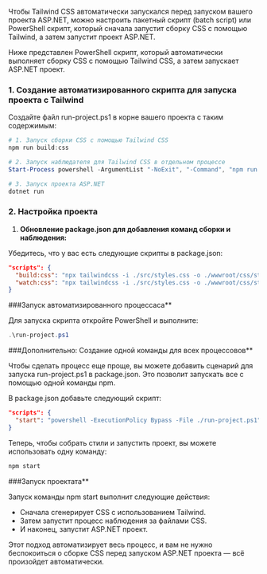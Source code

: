 Чтобы Tailwind CSS автоматически запускался перед запуском вашего проекта ASP.NET, можно настроить пакетный скрипт (batch script) или PowerShell скрипт, который сначала запустит сборку CSS с помощью Tailwind, а затем запустит проект ASP.NET. 

Ниже представлен PowerShell скрипт, который автоматически выполняет сборку CSS с помощью Tailwind CSS, а затем запускает ASP.NET проект.

### 1. Создание автоматизированного скрипта для запуска проекта с Tailwind

Создайте файл run-project.ps1 в корне вашего проекта с таким содержимым:

```powershell
# 1. Запуск сборки CSS с помощью Tailwind CSS
npm run build:css

# 2. Запуск наблюдателя для Tailwind CSS в отдельном процессе
Start-Process powershell -ArgumentList "-NoExit", "-Command", "npm run watch:css"

# 3. Запуск проекта ASP.NET
dotnet run
```
### 2. Настройка проекта

1. **Обновление package.json для добавления команд сборки и наблюдения:**

Убедитесь, что у вас есть следующие скрипты в package.json:

```json
"scripts": {
  "build:css": "npx tailwindcss -i ./src/styles.css -o ./wwwroot/css/styles.css --minify",
  "watch:css": "npx tailwindcss -i ./src/styles.css -o ./wwwroot/css/styles.css --watch"
}
```
###Запуск автоматизированного процессаса**

Для запуска скрипта откройте PowerShell и выполните:

```powershell
.\run-project.ps1
```
###Дополнительно: Создание одной команды для всех процессовов**

Чтобы сделать процесс еще проще, вы можете добавить сценарий для запуска run-project.ps1 в package.json. Это позволит запускать все с помощью одной команды npm.

В package.json добавьте следующий скрипт:
```json
"scripts": {
  "start": "powershell -ExecutionPolicy Bypass -File ./run-project.ps1"
}
```
Теперь, чтобы собрать стили и запустить проект, вы можете использовать одну команду:

```bash
npm start
```
###Запуск проектата**

Запуск команды npm start выполнит следующие действия:
- Сначала сгенерирует CSS с использованием Tailwind.
- Затем запустит процесс наблюдения за файлами CSS.
- И наконец, запустит ASP.NET проект.

Этот подход автоматизирует весь процесс, и вам не нужно беспокоиться о сборке CSS перед запуском ASP.NET проекта — всё произойдет автоматически.
